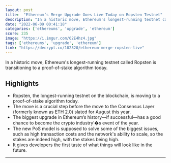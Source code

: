 ```yaml
---
layout: post
title:  "Ethereum’s Merge Upgrade Goes Live Today on Ropsten Testnet"
description: "In a historic move, Ethereum's longest-running testnet called Ropsten is transitioning to a proof-of-stake algorithm today."
date: "2022-06-09 00:41:18"
categories: ['ethereums', 'upgrade', 'ethereum']
score: 235
image: "https://i.imgur.com/62E4hz4.jpg"
tags: ['ethereums', 'upgrade', 'ethereum']
link: "https://decrypt.co/102320/ethereum-merge-ropsten-live"
---
```


In a historic move, Ethereum's longest-running testnet called Ropsten is transitioning to a proof-of-stake algorithm today.

## Highlights

- Ropsten, the longest-running testnet on the blockchain, is moving to a proof-of-stake algorithm today.
- The move is a crucial step before the move to the Consensus Layer (formerly known as ETH 2.0) slated for August this year.
- The biggest upgrade in Ethereum’s history—if successful—has a good chance to become the crypto industry’�s event of the year.
- The new PoS model is supposed to solve some of the biggest issues, such as high transaction costs and the network's ability to scale, so the stakes are indeed high, with the stakes being high.
- It gives developers the first taste of what things will look like in the future.

---
